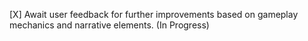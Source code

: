 [X] Await user feedback for further improvements based on gameplay mechanics and narrative elements. (In Progress)